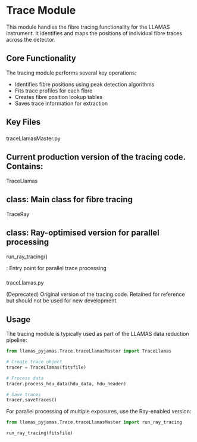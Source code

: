 
# Trace Module

This module handles the fibre tracing functionality for the LLAMAS instrument. It identifies and maps the positions of individual fibre traces across the detector.

## Core Functionality

The tracing module performs several key operations:
- Identifies fibre positions using peak detection algorithms
- Fits trace profiles for each fibre
- Creates fibre position lookup tables
- Saves trace information for extraction

## Key Files

### 

traceLlamasMaster.py


Current production version of the tracing code. Contains:
- 

TraceLlamas

 class: Main class for fibre tracing
- 

TraceRay

 class: Ray-optimised version for parallel processing
- 

run_ray_tracing()

: Entry point for parallel trace processing

### 

traceLlamas.py

 (Deprecated)
Original version of the tracing code. Retained for reference but should not be used for new development.

## Usage

The tracing module is typically used as part of the LLAMAS data reduction pipeline:

```python
from llamas_pyjamas.Trace.traceLlamasMaster import TraceLlamas

# Create trace object
tracer = TraceLlamas(fitsfile)

# Process data
tracer.process_hdu_data(hdu_data, hdu_header)

# Save traces
tracer.saveTraces()
```

For parallel processing of multiple exposures, use the Ray-enabled version:

```python
from llamas_pyjamas.Trace.traceLlamasMaster import run_ray_tracing

run_ray_tracing(fitsfile)
```